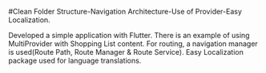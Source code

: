 #Clean Folder Structure-Navigation Architecture-Use of Provider-Easy Localization.

Developed a simple application with Flutter. There is an example of using MultiProvider with Shopping List content. For routing, a navigation manager is used(Route Path, Route Manager & Route Service). Easy Localization package used for language translations.
